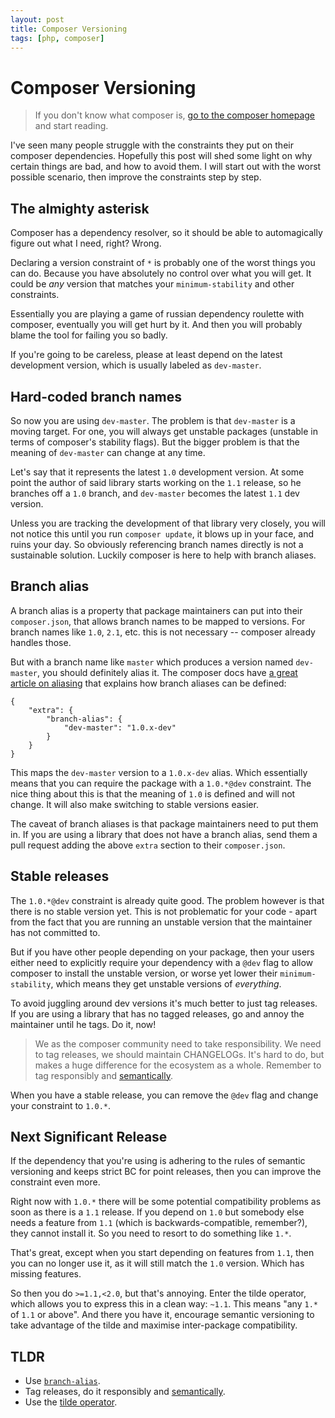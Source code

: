 ```yaml
---
layout: post
title: Composer Versioning
tags: [php, composer]
---
```


# Composer Versioning

> If you don't know what composer is, [go to the composer
> homepage](http://getcomposer.org/) and start reading.

I've seen many people struggle with the constraints they put on their composer
dependencies. Hopefully this post will shed some light on why certain things
are bad, and how to avoid them. I will start out with the worst possible
scenario, then improve the constraints step by step.

## The almighty asterisk

Composer has a dependency resolver, so it should be able to automagically
figure out what I need, right? Wrong.

Declaring a version constraint of `*` is probably one of the worst things you
can do. Because you have absolutely no control over what you will get. It
could be *any* version that matches your `minimum-stability` and other
constraints.

Essentially you are playing a game of russian dependency roulette with
composer, eventually you will get hurt by it. And then you will probably blame
the tool for failing you so badly.

If you're going to be careless, please at least depend on the latest
development version, which is usually labeled as `dev-master`.

## Hard-coded branch names

So now you are using `dev-master`. The problem is that `dev-master` is a
moving target. For one, you will always get unstable packages (unstable in
terms of composer's stability flags). But the bigger problem is that the
meaning of `dev-master` can change at any time.

Let's say that it represents the latest `1.0` development version. At some
point the author of said library starts working on the `1.1` release, so he
branches off a `1.0` branch, and `dev-master` becomes the latest `1.1` dev
version.

Unless you are tracking the development of that library very closely, you will
not notice this until you run `composer update`, it blows up in your face, and
ruins your day. So obviously referencing branch names directly is not a
sustainable solution. Luckily composer is here to help with branch aliases.

## Branch alias

A branch alias is a property that package maintainers can put into their
`composer.json`, that allows branch names to be mapped to versions. For branch
names like `1.0`, `2.1`, etc. this is not necessary -- composer already
handles those.

But with a branch name like `master` which produces a version named
`dev-master`, you should definitely alias it. The composer docs have [a
great article on aliasing](http://getcomposer.org/doc/articles/aliases.md)
that explains how branch aliases can be defined:

    {
        "extra": {
            "branch-alias": {
                "dev-master": "1.0.x-dev"
            }
        }
    }

This maps the `dev-master` version to a `1.0.x-dev` alias. Which essentially
means that you can require the package with a `1.0.*@dev` constraint. The nice
thing about this is that the meaning of `1.0` is defined and will not change.
It will also make switching to stable versions easier.

The caveat of branch aliases is that package maintainers need to put them in.
If you are using a library that does not have a branch alias, send them a pull
request adding the above `extra` section to their `composer.json`.

## Stable releases

The `1.0.*@dev` constraint is already quite good. The problem however is that
there is no stable version yet. This is not problematic for your code - apart
from the fact that you are running an unstable version that the maintainer has
not committed to.

But if you have other people depending on your package, then your users either
need to explicitly require your dependency with a `@dev` flag to allow
composer to install the unstable version, or worse yet lower their
`minimum-stability`, which means they get unstable versions of *everything*.

To avoid juggling around dev versions it's much better to just tag releases.
If you are using a library that has no tagged releases, go and annoy the
maintainer until he tags. Do it, now!

> We as the composer community need to take responsibility. We need to tag
> releases, we should maintain CHANGELOGs. It's hard to do, but makes a huge
> difference for the ecosystem as a whole. Remember to tag responsibly and
> [semantically](http://semver.org/).

When you have a stable release, you can remove the `@dev` flag and change your
constraint to `1.0.*`.

## Next Significant Release

If the dependency that you're using is adhering to the rules of semantic
versioning and keeps strict BC for point releases, then you can improve the
constraint even more.

Right now with `1.0.*` there will be some potential compatibility problems as
soon as there is a `1.1` release. If you depend on `1.0` but somebody else
needs a feature from `1.1` (which is backwards-compatible, remember?), they
cannot install it. So you need to resort to do something like `1.*`.

That's great, except when you start depending on features from `1.1`, then you
can no longer use it, as it will still match the `1.0` version. Which has
missing features.

So then you do `>=1.1,<2.0`, but that's annoying. Enter the tilde operator,
which allows you to express this in a clean way: `~1.1`. This means "any `1.*`
of `1.1` or above". And there you have it, encourage semantic versioning to
take advantage of the tilde and maximise inter-package compatibility.

## TLDR

* Use [`branch-alias`](http://getcomposer.org/doc/articles/aliases.md#branch-alias).
* Tag releases, do it responsibly and [semantically](http://semver.org/).
* Use the [tilde operator](http://getcomposer.org/doc/01-basic-usage.md#package-versions).
